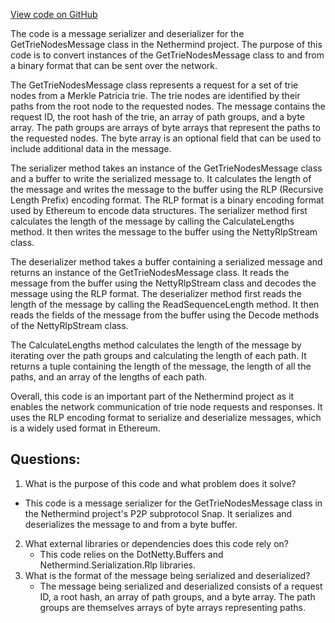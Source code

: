 [View code on GitHub](https://github.com/NethermindEth/nethermind/src/Nethermind/Nethermind.Network/P2P/Subprotocols/Snap/Messages/GetTrieNodesMessageSerializer.cs)

The code is a message serializer and deserializer for the GetTrieNodesMessage class in the Nethermind project. The purpose of this code is to convert instances of the GetTrieNodesMessage class to and from a binary format that can be sent over the network. 

The GetTrieNodesMessage class represents a request for a set of trie nodes from a Merkle Patricia trie. The trie nodes are identified by their paths from the root node to the requested nodes. The message contains the request ID, the root hash of the trie, an array of path groups, and a byte array. The path groups are arrays of byte arrays that represent the paths to the requested nodes. The byte array is an optional field that can be used to include additional data in the message.

The serializer method takes an instance of the GetTrieNodesMessage class and a buffer to write the serialized message to. It calculates the length of the message and writes the message to the buffer using the RLP (Recursive Length Prefix) encoding format. The RLP format is a binary encoding format used by Ethereum to encode data structures. The serializer method first calculates the length of the message by calling the CalculateLengths method. It then writes the message to the buffer using the NettyRlpStream class.

The deserializer method takes a buffer containing a serialized message and returns an instance of the GetTrieNodesMessage class. It reads the message from the buffer using the NettyRlpStream class and decodes the message using the RLP format. The deserializer method first reads the length of the message by calling the ReadSequenceLength method. It then reads the fields of the message from the buffer using the Decode methods of the NettyRlpStream class.

The CalculateLengths method calculates the length of the message by iterating over the path groups and calculating the length of each path. It returns a tuple containing the length of the message, the length of all the paths, and an array of the lengths of each path.

Overall, this code is an important part of the Nethermind project as it enables the network communication of trie node requests and responses. It uses the RLP encoding format to serialize and deserialize messages, which is a widely used format in Ethereum.
## Questions: 
 1. What is the purpose of this code and what problem does it solve?
   - This code is a message serializer for the GetTrieNodesMessage class in the Nethermind project's P2P subprotocol Snap. It serializes and deserializes the message to and from a byte buffer.
2. What external libraries or dependencies does this code rely on?
   - This code relies on the DotNetty.Buffers and Nethermind.Serialization.Rlp libraries.
3. What is the format of the message being serialized and deserialized?
   - The message being serialized and deserialized consists of a request ID, a root hash, an array of path groups, and a byte array. The path groups are themselves arrays of byte arrays representing paths.
